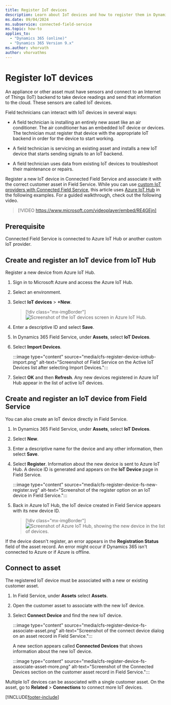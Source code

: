 ```yaml
---
title: Register IoT devices
description: Learn about IoT devices and how to register them in Dynamics 365 Field Service.
ms.date: 09/04/2024
ms.subservice: connected-field-service
ms.topic: how-to
applies_to: 
  - "Dynamics 365 (online)"
  - "Dynamics 365 Version 9.x"
ms.author: vhorvath
author: vhorvathms
---
```


# Register IoT devices

An appliance or other asset must have sensors and connect to an Internet of Things (IoT) backend to take device readings and send that information to the cloud. These sensors are called IoT devices.

Field technicians can interact with IoT devices in several ways:

- A field technician is installing an entirely new asset like an air conditioner. The air conditioner has an embedded IoT device or devices. The technician must register that device with the appropriate IoT backend in order for the device to start working.

- A field technician is servicing an existing asset and installs a new IoT device that starts sending signals to an IoT backend.

- A field technician uses data from existing IoT devices to troubleshoot their maintenance or repairs.

Register a new IoT device in Connected Field Service and associate it with the correct customer asset in Field Service. While you can use [custom IoT providers with Connected Field Service](cfs-custom-iot-provider.md), this article uses [Azure IoT Hub](installation-setup-iothub.md) in the following examples. For a guided walkthrough, check out the following video.

> [!VIDEO https://www.microsoft.com/videoplayer/embed/RE4GEjn]

## Prerequisite

Connected Field Service is connected to Azure IoT Hub or another custom IoT provider.

## Create and register an IoT device from IoT Hub

Register a new device from Azure IoT Hub.

1. Sign in to Microsoft Azure and access the Azure IoT Hub.

1. Select an environment.

1. Select **IoT devices** > **+New**.

   > [!div class="mx-imgBorder"]
   > ![Screenshot of the IoT devices screen in Azure IoT Hub.](./media/cfs-register-device-iothub-new.png)

1. Enter a descriptive ID and select **Save**.

1. In Dynamics 365 Field Service, under **Assets**, select **IoT Devices**.

1. Select **Import Devices**.

   :::image type="content" source="media/cfs-register-device-iothub-import.png" alt-text="Screenshot of Field Service on the Active IoT Devices list after selecting Import Devices.":::

1. Select **OK** and then **Refresh**. Any new devices registered in Azure IoT Hub appear in the list of active IoT devices.

## Create and register an IoT device from Field Service

You can also create an IoT device directly in Field Service.

1. In Dynamics 365 Field Service, under **Assets**, select **IoT Devices**.

1. Select **New**.

1. Enter a descriptive name for the device and any other information, then select **Save**.

1. Select **Register**. Information about the new device is sent to Azure IoT Hub. A device ID is generated and appears on the **IoT Device** page in Field Service.

   :::image type="content" source="media/cfs-register-device-fs-new-register.svg" alt-text="Screenshot of the register option on an IoT device in Field Service.":::

1. Back in Azure IoT Hub, the IoT device created in Field Service appears with its new device ID.

   > [!div class="mx-imgBorder"]
   > ![Screenshot of Azure IoT Hub, showing the new device in the list of devices.](./media/cfs-register-device-fs-new-register-iothub.png)

If the device doesn't register, an error appears in the **Registration Status** field of the asset record. An error might occur if Dynamics 365 isn't connected to Azure or if Azure is offline.

## Connect to asset

The registered IoT device must be associated with a new or existing customer asset.

1. In Field Service, under **Assets** select **Assets**.

1. Open the customer asset to associate with the new IoT device.

1. Select **Connect Device** and find the new IoT device.

   :::image type="content" source="media/cfs-register-device-fs-associate-asset.png" alt-text="Screenshot of the connect device dialog on an asset record in Field Service.":::

   A new section appears called **Connected Devices** that shows information about the new IoT device.

   :::image type="content" source="media/cfs-register-device-fs-associate-asset-more.png" alt-text="Screenshot of the Connected Devices section on the customer asset record in Field Service.":::

Multiple IoT devices can be associated with a single customer asset. On the asset, go to **Related** > **Connections** to connect more IoT devices.

[!INCLUDE[footer-include](../includes/footer-banner.md)]
